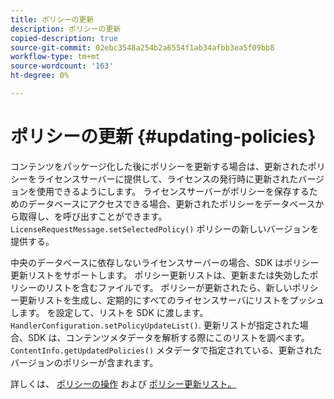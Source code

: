 ```yaml
---
title: ポリシーの更新
description: ポリシーの更新
copied-description: true
source-git-commit: 02ebc3548a254b2a6554f1ab34afbb3ea5f09bb8
workflow-type: tm+mt
source-wordcount: '163'
ht-degree: 0%

---
```


# ポリシーの更新 {#updating-policies}

コンテンツをパッケージ化した後にポリシーを更新する場合は、更新されたポリシーをライセンスサーバーに提供して、ライセンスの発行時に更新されたバージョンを使用できるようにします。 ライセンスサーバーがポリシーを保存するためのデータベースにアクセスできる場合、更新されたポリシーをデータベースから取得し、を呼び出すことができます。 `LicenseRequestMessage.setSelectedPolicy()` ポリシーの新しいバージョンを提供する。

中央のデータベースに依存しないライセンスサーバーの場合、SDK はポリシー更新リストをサポートします。 ポリシー更新リストは、更新または失効したポリシーのリストを含むファイルです。 ポリシーが更新されたら、新しいポリシー更新リストを生成し、定期的にすべてのライセンスサーバにリストをプッシュします。 を設定して、リストを SDK に渡します。 `HandlerConfiguration.setPolicyUpdateList()`. 更新リストが指定された場合、SDK は、コンテンツメタデータを解析する際にこのリストを調べます。 `ContentInfo.getUpdatedPolicies()` メタデータで指定されている、更新されたバージョンのポリシーが含まれます。

詳しくは、 [ポリシーの操作](../../../aaxs-protecting-content/content-working-with-policies/content-working-with-policies-overview.md) および [ポリシー更新リスト。](/help/digital-rights-management/protecting-content/working-policies-overview/policy-update-lists/working-with-policy-update-lists.md)
